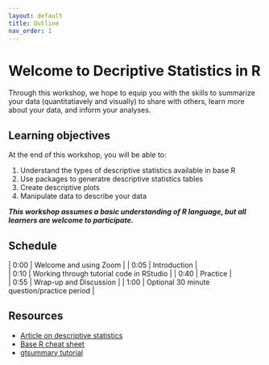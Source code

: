 ```yaml
---
layout: default
title: Outline
nav_order: 1
---
```


# Welcome to Decriptive Statistics in R 

Through this workshop, we hope to equip you with the skills to summarize your data  (quantitatiavely and visually) to share with others, learn more about your data, and inform your analyses. 

## Learning objectives

At the end of this workshop, you will be able to:
1. Understand the types of descriptive statistics available in base R 
2. Use packages to generatre descriptive statistics tables
3. Create descriptive plots 
4. Manipulate data to describe your data 

***This workshop assumes a basic understanding of R language, but all learners are welcome to participate.***

## Schedule

| 0:00 | Welcome and using Zoom |
| 0:05 | Introduction |  
| 0:10 | Working through tutorial code in RStudio |
| 0:40 | Practice |   
| 0:55 | Wrap-up and Discussion |
| 1:00 | Optional 30 minute question/practice period |

## Resources
* [Article on descriptive statistics](https://www.scribbr.com/statistics/descriptive-statistics/)
* [Base R cheat sheet](https://iqss.github.io/dss-workshops/R/Rintro/base-r-cheat-sheet.pdf)
* [gtsummary tutorial](https://www.danieldsjoberg.com/gtsummary/articles/tbl_summary.html)